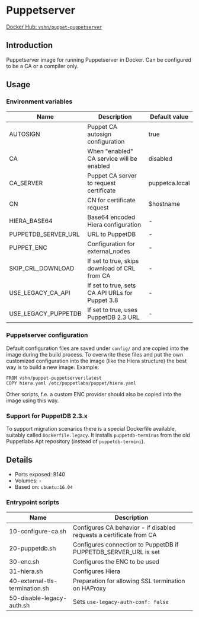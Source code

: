 # Puppetserver

[Docker Hub: `vshn/puppet-puppetserver`](https://hub.docker.com/r/vshn/puppet-puppetserver/)

## Introduction

Puppetserver image for running Puppetserver in Docker. Can be configured to be a CA or
a compiler only.

## Usage

### Environment variables

| Name                | Description                                     | Default value  |
| ----                | -----------------------------------------       | -------------- |
| AUTOSIGN            | Puppet CA autosign configuration                | true           |
| CA                  | When "enabled" CA service will be enabled       | disabled       |
| CA_SERVER           | Puppet CA server to request certificate         | puppetca.local |
| CN                  | CN for certificate request                      | $hostname      |
| HIERA_BASE64        | Base64 encoded Hiera configuration              | -              |
| PUPPETDB_SERVER_URL | URL to PuppetDB                                 | -              |
| PUPPET_ENC          | Configuration for external_nodes                | -              |
| SKIP_CRL_DOWNLOAD   | If set to true, skips download of CRL from CA   | -              |
| USE_LEGACY_CA_API   | If set to true, sets CA API URLs for Puppet 3.8 | -              |
| USE_LEGACY_PUPPETDB | If set to true, uses PuppetDB 2.3 URL           | -              |

### Puppetserver configuration

Default configuration files are saved under `config/` and are copied into the image
during the build process. To overwrite these files and put the own customized
configuration into the image (like the Hiera structure) the best way is to build
a new image. Example:

```
FROM vshn/puppet-puppetserver:latest
COPY hiera.yaml /etc/puppetlabs/puppet/hiera.yaml
```

Other scripts, f.e. a custom ENC provider should also be copied into the image
using this way.

### Support for PuppetDB 2.3.x

To support migration scenarios there is a special Dockerfile available, suitably
called `Dockerfile.legacy`. It installs `puppetdb-terminus` from the old Puppetlabs
Apt repository (instead of `puppetdb-termini`).

## Details

* Ports exposed: 8140
* Volumes: -
* Based on: `ubuntu:16.04`

### Entrypoint scripts

| Name                           | Description                                                         |
| ----                           | -----------                                                         |
| 10-configure-ca.sh             | Configures CA behavior - if disabled requests a certificate from CA |
| 20-puppetdb.sh                 | Configures connection to PuppetDB if PUPPETDB_SERVER_URL is set     |
| 30-enc.sh                      | Configures the ENC to be used                                       |
| 31-hiera.sh                    | Configures Hiera                                                    |
| 40-external-tls-termination.sh | Preparation for allowing SSL termination on HAProxy                 |
| 50-disable-legacy-auth.sh      | Sets `use-legacy-auth-conf: false`                                  |
